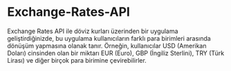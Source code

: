 # Exchange-Rates-API

Exchange Rates API ile döviz kurları üzerinden bir uygulama geliştirdiğinizde, bu uygulama kullanıcıların farklı para birimleri arasında dönüşüm yapmasına olanak tanır. Örneğin, kullanıcılar USD (Amerikan Doları) cinsinden olan bir miktarı EUR (Euro), GBP (İngiliz Sterlini), TRY (Türk Lirası) ve diğer birçok para birimine çevirebilirler.
